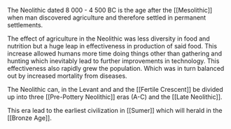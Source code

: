 The Neolithic dated 8 000 - 4 500 BC is the age after the [[Mesolithic]] when man discovered agriculture and therefore settled in permanent settlements.

The effect of agriculture in the Neolithic was less diversity in food and nutrition but a huge leap in effectiveness in production of said food. This increase allowed humans more time doing things other than gathering and hunting which inevitably lead to further improvements in technology. This effectiveness also rapidly grew the population. Which was in turn balanced out by increased mortality from diseases.

The Neolithic can, in the Levant and and the [[Fertile Crescent]] be divided up into three [[Pre-Pottery Neolithic]] eras (A-C) and the [[Late Neolithic]].

This era lead to the earliest civilization in [[Sumer]] which will herald in the [[Bronze Age]].